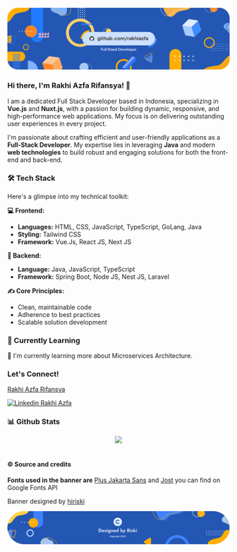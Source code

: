 <!-- header banner -->
<p align="center">
    <img alt="rakhiazfa github banner header" src="./banners/banner-header.png" />
</p>

### Hi there, I'm Rakhi Azfa Rifansya! 👋
I am a dedicated Full Stack Developer based in Indonesia, specializing in **Vue.js** and **Nuxt.js**, with a passion for building dynamic, responsive, and high-performance web applications. My focus is on delivering outstanding user experiences in every project.

I'm passionate about crafting efficient and user-friendly applications as a **Full-Stack Developer**. My expertise lies in leveraging **Java** and modern **web technologies** to build robust and engaging solutions for both the front-end and back-end.

### 🛠 Tech Stack

Here's a glimpse into my technical toolkit:

**💻 Frontend:**
*   **Languages:** HTML, CSS, JavaScript, TypeScript, GoLang, Java
*   **Styling:** Tailwind CSS
*   **Framework:**  Vue.Js, React JS, Next JS


**🚀 Backend:**
*   **Language:** Java, JavaScript, TypeScript 
*   **Framework:** Spring Boot, Node JS, Nest JS, Laravel

**✍️ Core Principles:**
*   Clean, maintainable code
*   Adherence to best practices
*   Scalable solution development

### 🌱 Currently Learning

🌱 I'm currently learning more about Microservices Architecture.

### Let's Connect!

[Rakhi Azfa Rifansya](https://rakhiazfa.vercel.app)
<br />

[![Linkedin Rakhi Azfa](https://img.shields.io/badge/Linkedin-Rakhi%20Azfa-blue?logo=LinkedIn&logoColor=white)](https://www.linkedin.com/in/rakhiazfa/)

### 📊 Github Stats

<space><space>

<div align="center">
  <img src="https://github-readme-stats.vercel.app/api?username=rakhiazfa&show_icons=true&theme=transparent">
</div>

<br />


#### © Source and credits

**Fonts used in the banner are** [Plus Jakarta Sans](https://fonts.google.com/specimen/Plus+Jakarta+Sans) and [Jost](https://fonts.google.com/specimen/Jost) you can find on Google Fonts API

Banner designed by [hiriski](https://github.com/hiriski)

<p align="center">
  <a href="https://github.com/hiriski">
    <img target="_blank" alt="designed by riski" src="./banners/banner-copyright.png" />
  </a>
</p>